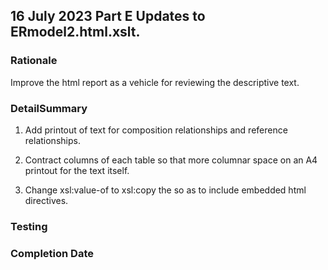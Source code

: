 

## 16 July 2023 Part E Updates to ERmodel2.html.xslt.


### Rationale 
Improve the html report as a vehicle for reviewing the descriptive text.

### DetailSummary

1. Add printout of text for composition relationships and reference relationships.

2. Contract columns of each table so that more columnar space on an A4 printout for the text itself.

3. Change xsl:value-of to xsl:copy the so as to include embedded html directives.

### Testing

### Completion Date


